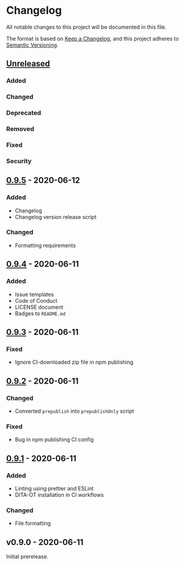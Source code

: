 # Changelog
All notable changes to this project will be documented in this file.

The format is based on [Keep a Changelog](https://keepachangelog.com/en/1.0.0/),
and this project adheres to [Semantic Versioning](https://semver.org/spec/v2.0.0.html).
## [Unreleased]
### Added
### Changed
### Deprecated
### Removed
### Fixed
### Security
## [0.9.5] - 2020-06-12
### Added
- Changelog
- Changelog version release script
### Changed
- Formatting requirements
## [0.9.4] - 2020-06-11
### Added
- Issue templates
- Code of Conduct
- LICENSE document
- Badges to `README.md`
## [0.9.3] - 2020-06-11
### Fixed
- Ignore CI-downloaded zip file in npm publishing
## [0.9.2] - 2020-06-11
### Changed
- Converted `prepublish` into `prepublishOnly` script
### Fixed
- Bug in npm publishing CI config
## [0.9.1] - 2020-06-11
### Added
- Linting using prettier and ESLint
- DITA-OT installation in CI workflows
### Changed
- File formatting

## v0.9.0 - 2020-06-11
Initial prerelease.

[Unreleased]: https://github.com/fliegwerk/dita-ot-helper/compare/v1.0.0...HEAD
[0.9.1]: https://github.com/fliegwerk/dita-ot-helper/compare/v0.9.0...v0.9.1
[0.9.2]: https://github.com/fliegwerk/dita-ot-helper/compare/v0.9.1...v0.9.2
[0.9.3]: https://github.com/fliegwerk/dita-ot-helper/compare/v0.9.2...v0.9.3
[0.9.4]: https://github.com/fliegwerk/dita-ot-helper/compare/v0.9.3...v0.9.4
[0.9.5]: https://github.com/fliegwerk/dita-ot-helper/compare/v0.9.4...v0.9.5